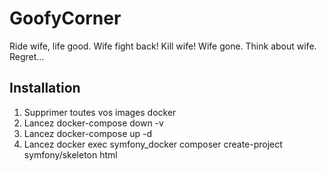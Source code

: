 # GoofyCorner

Ride wife, life good. Wife fight back! Kill wife! Wife gone. Think about wife. Regret…

## Installation

1. Supprimer toutes vos images docker
2. Lancez docker-compose down -v
3. Lancez docker-compose up -d
4. Lancez docker exec symfony_docker composer create-project symfony/skeleton html
